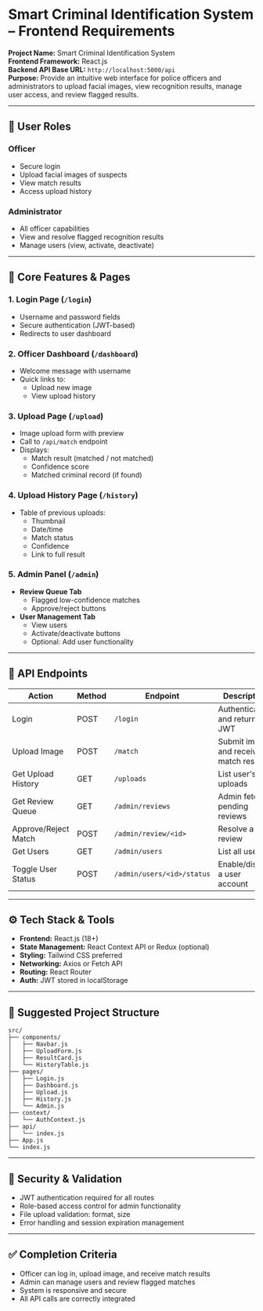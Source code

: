 
# Smart Criminal Identification System – Frontend Requirements

**Project Name:** Smart Criminal Identification System  
**Frontend Framework:** React.js  
**Backend API Base URL:** `http://localhost:5000/api`  
**Purpose:** Provide an intuitive web interface for police officers and administrators to upload facial images, view recognition results, manage user access, and review flagged results.

---

## 👥 User Roles

### Officer
- Secure login
- Upload facial images of suspects
- View match results
- Access upload history

### Administrator
- All officer capabilities
- View and resolve flagged recognition results
- Manage users (view, activate, deactivate)

---

## 📄 Core Features & Pages

### 1. Login Page (`/login`)
- Username and password fields
- Secure authentication (JWT-based)
- Redirects to user dashboard

### 2. Officer Dashboard (`/dashboard`)
- Welcome message with username
- Quick links to:
  - Upload new image
  - View upload history

### 3. Upload Page (`/upload`)
- Image upload form with preview
- Call to `/api/match` endpoint
- Displays:
  - Match result (matched / not matched)
  - Confidence score
  - Matched criminal record (if found)

### 4. Upload History Page (`/history`)
- Table of previous uploads:
  - Thumbnail
  - Date/time
  - Match status
  - Confidence
  - Link to full result

### 5. Admin Panel (`/admin`)
- **Review Queue Tab**
  - Flagged low-confidence matches
  - Approve/reject buttons
- **User Management Tab**
  - View users
  - Activate/deactivate buttons
  - Optional: Add user functionality

---

## 🔌 API Endpoints

| Action               | Method | Endpoint                     | Description                             |
|----------------------|--------|------------------------------|-----------------------------------------|
| Login                | POST   | `/login`                     | Authenticate and return JWT             |
| Upload Image         | POST   | `/match`                     | Submit image and receive match results  |
| Get Upload History   | GET    | `/uploads`                   | List user's uploads                     |
| Get Review Queue     | GET    | `/admin/reviews`             | Admin fetches pending reviews           |
| Approve/Reject Match | POST   | `/admin/review/<id>`         | Resolve a review                        |
| Get Users            | GET    | `/admin/users`               | List all users                          |
| Toggle User Status   | POST   | `/admin/users/<id>/status`   | Enable/disable a user account           |

---

## ⚙️ Tech Stack & Tools

- **Frontend:** React.js (18+)
- **State Management:** React Context API or Redux (optional)
- **Styling:** Tailwind CSS preferred
- **Networking:** Axios or Fetch API
- **Routing:** React Router
- **Auth:** JWT stored in localStorage

---

## 📁 Suggested Project Structure

```
src/
├── components/
│   ├── Navbar.js
│   ├── UploadForm.js
│   ├── ResultCard.js
│   └── HistoryTable.js
├── pages/
│   ├── Login.js
│   ├── Dashboard.js
│   ├── Upload.js
│   ├── History.js
│   └── Admin.js
├── context/
│   └── AuthContext.js
├── api/
│   └── index.js
├── App.js
└── index.js
```

---

## 🔐 Security & Validation

- JWT authentication required for all routes
- Role-based access control for admin functionality
- File upload validation: format, size
- Error handling and session expiration management

---

## ✅ Completion Criteria

- Officer can log in, upload image, and receive match results
- Admin can manage users and review flagged matches
- System is responsive and secure
- All API calls are correctly integrated
